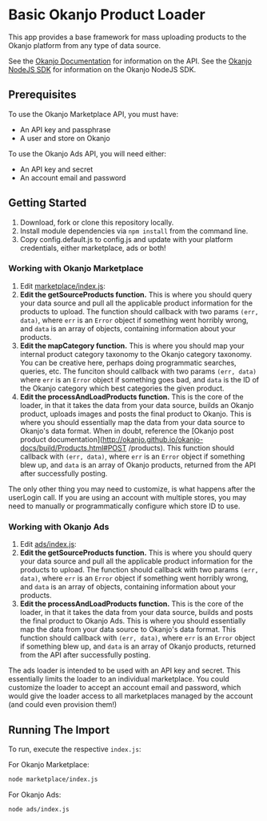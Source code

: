 # Basic Okanjo Product Loader 

This app provides a base framework for mass uploading products to the Okanjo platform from any type of data source.

See the [Okanjo Documentation](okanjo.github.io/okanjo-docs/build/index.html) for information on the API.
See the [Okanjo NodeJS SDK](github.com/okanjo/okanjo-nodejs) for information on the Okanjo NodeJS SDK.

## Prerequisites

To use the Okanjo Marketplace API, you must have:
* An API key and passphrase
* A user and store on Okanjo

To use the Okanjo Ads API, you will need either:
* An API key and secret
* An account email and password


## Getting Started

1. Download, fork or clone this repository locally.
2. Install module dependencies via `npm install` from the command line.
3. Copy config.default.js to config.js and update with your platform credentials, either marketplace, ads or both!

### Working with Okanjo Marketplace
1. Edit [marketplace/index.js](marketplace/index.js):
 1. **Edit the getSourceProducts function.** This is where you should query your data source and pull all the applicable product information for the products to upload. The function should callback with two params `(err, data)`, where `err` is an `Error` object if something went horribly wrong, and `data` is an array of objects, containing information about your products.
 2. **Edit the mapCategory function.** This is where you should map your internal product category taxonomy to the Okanjo category taxonomy. You can be creative here, perhaps doing programmatic searches, queries, etc. The funciton should callback with two params `(err, data)` where `err` is an `Error` object if something goes bad, and `data` is the ID of the Okanjo category which best categories the given product.
 3. **Edit the processAndLoadProducts function.** This is the core of the loader, in that it takes the data from your data source, builds an Okanjo product, uploads images and posts the final product to Okanjo. This is where you should essentially map the data from your data source to Okanjo's data format. When in doubt, reference the [Okanjo post product documentation](http://okanjo.github.io/okanjo-docs/build/Products.html#POST /products). This function should callback with `(err, data)`, where `err` is an `Error` object if something blew up, and `data` is an array of Okanjo products, returned from the API after successfully posting.

The only other thing you may need to customize, is what happens after the userLogin call. If you are using an account with multiple stores, you may need to manually or programmatically configure which store ID to use.
 
### Working with Okanjo Ads
1. Edit [ads/index.js](ads/index.js):
 1. **Edit the getSourceProducts function.** This is where you should query your data source and pull all the applicable product information for the products to upload. The function should callback with two params `(err, data)`, where `err` is an `Error` object if something went horribly wrong, and `data` is an array of objects, containing information about your products.
 2. **Edit the processAndLoadProducts function.** This is the core of the loader, in that it takes the data from your data source, builds and posts the final product to Okanjo Ads. This is where you should essentially map the data from your data source to Okanjo's data format.  This function should callback with `(err, data)`, where `err` is an `Error` object if something blew up, and `data` is an array of Okanjo products, returned from the API after successfully posting.

The ads loader is intended to be used with an API key and secret. This essentially limits the loader to an individual marketplace. You could customize the loader to accept an account email and password, which would give the loader access to all marketplaces managed by the account (and could even provision them!)

## Running The Import

To run, execute the respective `index.js`:

For Okanjo Marketplace:
```sh
node marketplace/index.js
```

For Okanjo Ads:
```sh
node ads/index.js
```
